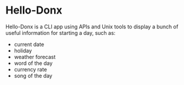 # Hello-Donx

Hello-Donx is a CLI app using APIs and Unix tools to display a bunch of useful information for starting a day, such as:
- current date
- holiday
- weather forecast
- word of the day
- currency rate
- song of the day
